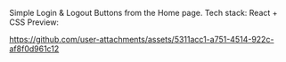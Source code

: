 Simple Login & Logout Buttons from the Home page.
Tech stack: React + CSS 
Preview:

https://github.com/user-attachments/assets/5311acc1-a751-4514-922c-af8f0d961c12

